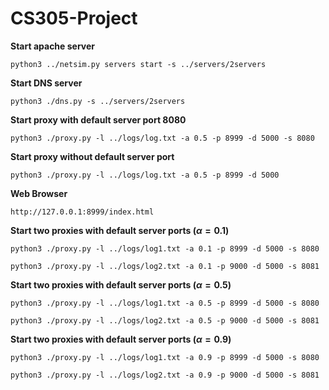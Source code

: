 # CS305-Project
**Start apache server**

`python3 ../netsim.py servers start -s ../servers/2servers`

**Start DNS server**

`python3 ./dns.py -s ../servers/2servers`

**Start proxy with default server port 8080**

`python3 ./proxy.py -l ../logs/log.txt -a 0.5 -p 8999 -d 5000 -s 8080`

**Start proxy without default server port**

`python3 ./proxy.py -l ../logs/log.txt -a 0.5 -p 8999 -d 5000`

**Web Browser**

`http://127.0.0.1:8999/index.html`


**Start two proxies with default server ports $(\alpha=0.1)$**

`python3 ./proxy.py -l ../logs/log1.txt -a 0.1 -p 8999 -d 5000 -s 8080`

`python3 ./proxy.py -l ../logs/log2.txt -a 0.1 -p 9000 -d 5000 -s 8081`

**Start two proxies with default server ports $(\alpha=0.5)$**

`python3 ./proxy.py -l ../logs/log1.txt -a 0.5 -p 8999 -d 5000 -s 8080`

`python3 ./proxy.py -l ../logs/log2.txt -a 0.5 -p 9000 -d 5000 -s 8081`

**Start two proxies with default server ports $(\alpha=0.9)$**

`python3 ./proxy.py -l ../logs/log1.txt -a 0.9 -p 8999 -d 5000 -s 8080`

`python3 ./proxy.py -l ../logs/log2.txt -a 0.9 -p 9000 -d 5000 -s 8081`
